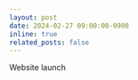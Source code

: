 ```yaml
---
layout: post
date: 2024-02-27 09:00:00-0900
inline: true
related_posts: false
---
```


Website launch
